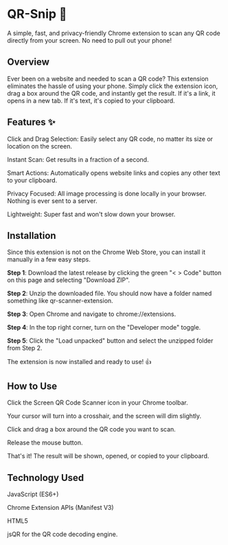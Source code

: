 # QR-Snip 🚀

A simple, fast, and privacy-friendly Chrome extension to scan any QR code directly from your screen. No need to pull out your phone!

## Overview
Ever been on a website and needed to scan a QR code? This extension eliminates the hassle of using your phone. Simply click the extension icon, drag a box around the QR code, and instantly get the result. If it's a link, it opens in a new tab. If it's text, it's copied to your clipboard.

## Features ✨
Click and Drag Selection: Easily select any QR code, no matter its size or location on the screen.

Instant Scan: Get results in a fraction of a second.

Smart Actions: Automatically opens website links and copies any other text to your clipboard.

Privacy Focused: All image processing is done locally in your browser. Nothing is ever sent to a server.

Lightweight: Super fast and won't slow down your browser.

## Installation
Since this extension is not on the Chrome Web Store, you can install it manually in a few easy steps.

**Step 1**: Download the latest release by clicking the green "< > Code" button on this page and selecting "Download ZIP".

**Step 2**: Unzip the downloaded file. You should now have a folder named something like qr-scanner-extension.

**Step 3**: Open Chrome and navigate to chrome://extensions.

**Step 4**: In the top right corner, turn on the "Developer mode" toggle.

**Step 5**: Click the "Load unpacked" button and select the unzipped folder from Step 2.

The extension is now installed and ready to use! 👍

## How to Use
Click the Screen QR Code Scanner icon in your Chrome toolbar.

Your cursor will turn into a crosshair, and the screen will dim slightly.

Click and drag a box around the QR code you want to scan.

Release the mouse button.

That's it! The result will be shown, opened, or copied to your clipboard.

## Technology Used
JavaScript (ES6+)

Chrome Extension APIs (Manifest V3)

HTML5

jsQR for the QR code decoding engine.







